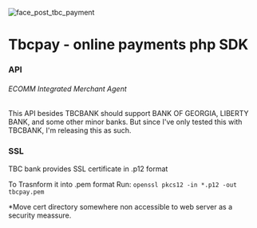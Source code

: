 ![face_post_tbc_payment](https://cloud.githubusercontent.com/assets/8479569/7435079/5aebe7cc-f051-11e4-8ee1-d85b0e36a8a9.jpg)

# Tbcpay - online payments php SDK

### API

###### ECOMM Integrated Merchant Agent

This API besides TBCBANK should support BANK OF GEORGIA, LIBERTY BANK, and some other minor banks. But since I've only tested this with TBCBANK, I'm releasing this as such.

### SSL

TBC bank provides SSL certificate in .p12 format

To Trasnform it into .pem format Run: `openssl pkcs12 -in *.p12 -out tbcpay.pem`

*Move cert directory somewhere non accessible to web server as a security meassure.
